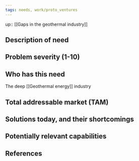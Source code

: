 ```yaml
---
tags: needs, work/proto_ventures
---
```

up:: [[Gaps in the geothermal industry]]

## Description of need

## Problem severity (1-10)

## Who has this need
The deep [[Geothermal energy]] industry

## Total addressable market (TAM)

## Solutions today, and their shortcomings

## Potentially relevant capabilities

## References
